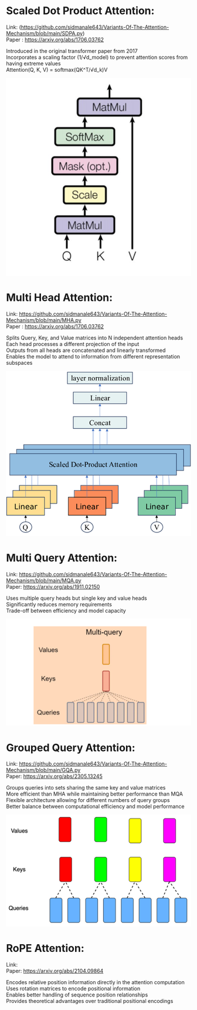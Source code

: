 # Scaled Dot Product Attention:
Link: (https://github.com/sidmanale643/Variants-Of-The-Attention-Mechanism/blob/main/SDPA.py)  
Paper : https://arxiv.org/abs/1706.03762

Introduced in the original transformer paper from 2017  
Incorporates a scaling factor (1/√d_model) to prevent attention scores from having extreme values  
Attention(Q, K, V) = softmax(QK^T/√d_k)V

<img src="images/sdpa.png" width="600"/>

# Multi Head Attention:
Link: https://github.com/sidmanale643/Variants-Of-The-Attention-Mechanism/blob/main/MHA.py  
Paper : https://arxiv.org/abs/1706.03762

Splits Query, Key, and Value matrices into N independent attention heads  
Each head processes a different projection of the input  
Outputs from all heads are concatenated and linearly transformed  
Enables the model to attend to information from different representation subspaces

<img src="images/mha.png" width="600"/>

# Multi Query Attention:
Link: https://github.com/sidmanale643/Variants-Of-The-Attention-Mechanism/blob/main/MQA.py  
Paper: https://arxiv.org/abs/1911.02150

Uses multiple query heads but single key and value heads  
Significantly reduces memory requirements  
Trade-off between efficiency and model capacity

<img src="images/mqa.png" width="600"/>

# Grouped Query Attention:
Link: https://github.com/sidmanale643/Variants-Of-The-Attention-Mechanism/blob/main/GQA.py  
Paper: https://arxiv.org/abs/2305.13245

Groups queries into sets sharing the same key and value matrices  
More efficient than MHA while maintaining better performance than MQA  
Flexible architecture allowing for different numbers of query groups  
Better balance between computational efficiency and model performance

<img src="images/gqa.png" width="600"/>

# RoPE Attention:
Link:  
Paper: https://arxiv.org/abs/2104.09864

Encodes relative position information directly in the attention computation  
Uses rotation matrices to encode positional information  
Enables better handling of sequence position relationships  
Provides theoretical advantages over traditional positional encodings
